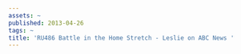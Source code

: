 ```yaml
---
assets: ~
published: 2013-04-26
tags: ~
title: 'RU486 Battle in the Home Stretch - Leslie on ABC News '
---
```


